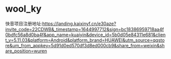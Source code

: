 # wool_ky
快音项目注册地址:https://landing.kaixinyf.cn/e30aze?invite_code=22CDWB&_timestamp=1644997712&sign=bc18386959718aa4f0bdfc56a8d0ba4f&app_name=kuaiyin&device_id=5b0d05e84311e681&client_v=5.11.03&platform=Android&platform_brand=HUAWEI&utm_source=qqstore&um_from_appkey=5d91d0ed570df3d8ed000cb9&share_from=weixin&share_position=wuren

